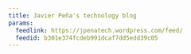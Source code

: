 ```yaml
---
title: Javier Peña's technology blog
params:
  feedlink: https://jpenatech.wordpress.com/feed/
  feedid: b301e374fcdeb991dcaf7dd5edd39c05
---
```

